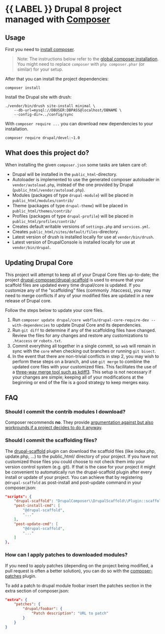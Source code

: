 # {{ LABEL }} Drupal 8 project managed with [Composer](https://getcomposer.org/)

## Usage

First you need to [install composer](https://getcomposer.org/doc/00-intro.md#installation-linux-unix-osx).

> Note: The instructions below refer to the [global composer installation](https://getcomposer.org/doc/00-intro.md#globally).
You might need to replace `composer` with `php composer.phar` (or similar)
for your setup.

After that you can install the project dependencies:

```
composer install
```

Install the Drupal site with drush:

```
./vendor/bin/drush site-install minimal \
    --db-url=mysql://DBUSER:DBPASS@localhost/DBNAME \
    --config-dir=../config/sync
```

With `composer require ...` you can download new dependencies to your
installation.

```
composer require drupal/devel:~1.0
```

## What does this project do?

When installing the given `composer.json` some tasks are taken care of:

* Drupal will be installed in the `public_html`-directory.
* Autoloader is implemented to use the generated composer autoloader in `vendor/autoload.php`,
  instead of the one provided by Drupal (`public_html/vendor/autoload.php`).
* Modules (packages of type `drupal-module`) will be placed in `public_html/modules/contrib/`
* Theme (packages of type `drupal-theme`) will be placed in `public_html/themes/contrib/`
* Profiles (packages of type `drupal-profile`) will be placed in `public_html/profiles/contrib/`
* Creates default writable versions of `settings.php` and `services.yml`.
* Creates `public_html/sites/default/files`-directory.
* Latest version of drush is installed locally for use at `vendor/bin/drush`.
* Latest version of DrupalConsole is installed locally for use at `vendor/bin/drupal`.

## Updating Drupal Core

This project will attempt to keep all of your Drupal Core files up-to-date; the
project [drupal-composer/drupal-scaffold](https://github.com/drupal-composer/drupal-scaffold)
is used to ensure that your scaffold files are updated every time drupal/core is
updated. If you customize any of the "scaffolding" files (commonly .htaccess),
you may need to merge conflicts if any of your modified files are updated in a
new release of Drupal core.

Follow the steps below to update your core files.

1. Run `composer update drupal/core webflo/drupal-core-require-dev --with-dependencies`
   to update Drupal Core and its dependencies.
1. Run `git diff` to determine if any of the scaffolding files have changed.
   Review the files for any changes and restore any customizations to
  `.htaccess` or `robots.txt`.
1. Commit everything all together in a single commit, so `web` will remain in
   sync with the `core` when checking out branches or running `git bisect`.
1. In the event that there are non-trivial conflicts in step 2, you may wish
   to perform these steps on a branch, and use `git merge` to combine the
   updated core files with your customized files. This facilitates the use
   of a [three-way merge tool such as kdiff3](http://www.gitshah.com/2010/12/how-to-setup-kdiff-as-diff-tool-for-git.html). This setup is not necessary if your changes are simple;
   keeping all of your modifications at the beginning or end of the file is a
   good strategy to keep merges easy.

## FAQ

### Should I commit the contrib modules I download?

Composer recommends **no**. They provide [argumentation against but also
workrounds if a project decides to do it anyway](https://getcomposer.org/doc/faqs/should-i-commit-the-dependencies-in-my-vendor-directory.md).

### Should I commit the scaffolding files?

The [drupal-scaffold](https://github.com/drupal-composer/drupal-scaffold) plugin can download the scaffold files (like
index.php, update.php, …) to the public_html/ directory of your project. If you have not customized those files you could choose
to not check them into your version control system (e.g. git). If that is the case for your project it might be
convenient to automatically run the drupal-scaffold plugin after every install or update of your project. You can
achieve that by registering `@drupal-scaffold` as post-install and post-update command in your composer.json:

```json
"scripts": {
    "drupal-scaffold": "DrupalComposer\\DrupalScaffold\\Plugin::scaffold",
    "post-install-cmd": [
        "@drupal-scaffold",
        "..."
    ],
    "post-update-cmd": [
        "@drupal-scaffold",
        "..."
    ]
},
```
### How can I apply patches to downloaded modules?

If you need to apply patches (depending on the project being modified, a pull
request is often a better solution), you can do so with the
[composer-patches](https://github.com/cweagans/composer-patches) plugin.

To add a patch to drupal module foobar insert the patches section in the extra
section of composer.json:
```json
"extra": {
    "patches": {
        "drupal/foobar": {
            "Patch description": "URL to patch"
        }
    }
}
```
